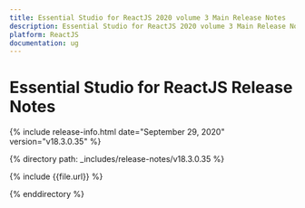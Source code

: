 ```yaml
---
title: Essential Studio for ReactJS 2020 volume 3 Main Release Notes  
description: Essential Studio for ReactJS 2020 volume 3 Main Release Notes  
platform: ReactJS
documentation: ug
---
```


# Essential Studio for ReactJS  Release Notes  

{% include release-info.html date="September 29, 2020"  version="v18.3.0.35" %} 


{% directory path: _includes/release-notes/v18.3.0.35 %}

{% include {{file.url}} %}

{% enddirectory %}